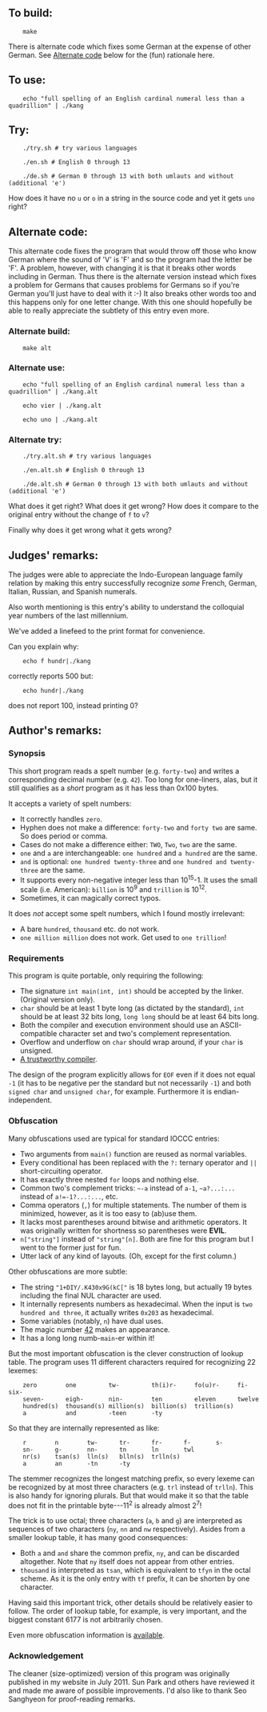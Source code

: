 ## To build:

``` <!---sh-->
    make
```

There is alternate code which fixes some German at the expense of other German.
See [Alternate code](#alternate-code) below for the (fun) rationale here.


## To use:

``` <!---sh-->
    echo "full spelling of an English cardinal numeral less than a quadrillion" | ./kang
```


## Try:

``` <!---sh-->
    ./try.sh # try various languages

    ./en.sh # English 0 through 13

    ./de.sh # German 0 through 13 with both umlauts and without (additional 'e')
```

How does it have no `u` or `o` in a string in the source code and yet it gets
`uno` right?


## Alternate code:

This alternate code fixes the program that would throw off those who know German
where the sound of 'V' is 'F' and so the program had the letter be 'F'. A
problem, however, with changing it is that it breaks other words including in
German. Thus there is the alternate version instead which fixes a problem for
Germans that causes problems for Germans so if you're German you'll just have to
deal with it :-) It also breaks other words too and this happens only for one
letter change. With this one should hopefully be able to really appreciate the
subtlety of this entry even more.


### Alternate build:

``` <!---sh-->
    make alt
```


### Alternate use:

``` <!---sh-->
    echo "full spelling of an English cardinal numeral less than a quadrillion" | ./kang.alt

    echo vier | ./kang.alt

    echo uno | ./kang.alt
```


### Alternate try:

``` <!---sh-->
    ./try.alt.sh # try various languages

    ./en.alt.sh # English 0 through 13

    ./de.alt.sh # German 0 through 13 with both umlauts and without (additional 'e')
```

What does it get right? What does it get wrong? How does it compare to the
original entry without the change of `f` to `v`?

Finally why does it get wrong what it gets wrong?


## Judges' remarks:

The judges were able to appreciate the Indo-European language family
relation by making this entry successfully recognize *some* French,
German, Italian, Russian, and Spanish numerals.

Also worth mentioning is this entry's ability to understand the
colloquial year numbers of the last millennium.

We've added a linefeed to the print format for convenience.

Can you explain why:

``` <!---sh-->
    echo f hundr|./kang
```

correctly reports 500 but:

``` <!---sh-->
    echo hundr|./kang
```

does not report 100, instead printing 0?


## Author's remarks:

### Synopsis

This short program reads a spelt number (e.g. `forty-two`) and writes a
corresponding decimal number (e.g. `42`). Too long for one-liners, alas,
but it still qualifies as a *short* program as it has less than 0x100 bytes.

It accepts a variety of spelt numbers:

* It correctly handles `zero`.
* Hyphen does not make a difference: `forty-two` and `forty two` are same.
  So does period or comma.
* Cases do not make a difference either: `TWO`, `Two`, `two` are the same.
* `one` and `a` are interchangeable: `one hundred` and `a hundred` are the same.
* `and` is optional: `one hundred twenty-three` and `one hundred and twenty-three`
  are the same.
* It supports every non-negative integer less than 10<sup>15</sup>-1. It uses
  the small scale (i.e. American): `billion` is 10<sup>9</sup> and `trillion` is
  10<sup>12</sup>.
* Sometimes, it can magically correct typos.

It does *not* accept some spelt numbers, which I found mostly irrelevant:

* A bare `hundred`, `thousand` etc. do not work.
* `one million million` does not work. Get used to `one trillion`!


### Requirements

This program is quite portable, only requiring the following:

* The signature `int main(int, int)` should be accepted by the linker. (Original
  version only).
* `char` should be at least 1 byte long (as dictated by the standard), `int`
  should be at least 32 bits long, `long long` should be at least 64 bits long.
* Both the compiler and execution environment should use an ASCII-compatible
  character set and two's complement representation.
* Overflow and underflow on `char` should wrap around, if your `char` is unsigned.
* [A trustworthy compiler][trustingtrust].

[trustingtrust]: http://cm.bell-labs.com/who/ken/trust.html

The design of the program explicitly allows for `EOF` even if it does not equal
`-1` (it has to be negative per the standard but not necessarily `-1`) and both
`signed char` and `unsigned char`, for example. Furthermore it is
endian-independent.


### Obfuscation

Many obfuscations used are typical for standard IOCCC entries:

* Two arguments from `main()` function are reused as normal variables.
* Every conditional has been replaced with the `?:` ternary operator and `||`
  short-circuiting operator.
* It has exactly three nested `for` loops and nothing else.
* Common two's complement tricks: `~-a` instead of `a-1`,
  `~a?...:...` instead of `a!=-1?...:...`, etc.
* Comma operators (`,`) for multiple statements. The number of them is
  minimized, however, as it is too easy to (ab)use them.
* It lacks most parentheses around bitwise and arithmetic operators. It was
  originally written for shortness so parentheses were **EVIL**.
* `n["string"]` instead of `"string"[n]`. Both are fine for this program but
  I went to the former just for fun.
* Utter lack of any kind of layouts. (Oh, except for the first column.)

Other obfuscations are more subtle:

* The string `"1+DIY/.K430x9G(kC["` is 18 bytes long, but actually 19 bytes
  including the final NUL character are used.
* It internally represents numbers as hexadecimal. When the input is `two
  hundred and three`, it actually writes `0x203` as hexadecimal.
* Some variables (notably, `n`) have dual uses.
* The magic number [42][hhgg] makes an appearance.
* It has a long long numb-`main`-er within it!

[hhgg]: http://en.wikipedia.org/wiki/Answer_to_The_Ultimate_Question_of_Life,_the_Universe,_and_Everything

But the most important obfuscation is the clever construction of lookup table.
The program uses 11 different characters required for recognizing 22 lexemes:

```
    zero        one         tw-         th(i)r-     fo(u)r-     fi-         six-
    seven-      eigh-       nin-        ten         eleven      twelve
    hundred(s)  thousand(s) million(s)  billion(s)  trillion(s)
    a           and         -teen       -ty
```

So that they are internally represented as like:

```
    r        n        tw-      tr-      fr-      f-       s-
    sn-      g-       nn-      tn       ln       twl
    nr(s)    tsan(s)  lln(s)   blln(s)  trlln(s)
    a        an       -tn      -ty
```

The stemmer recognizes the longest matching prefix, so every lexeme can be
recognized by at most three characters (e.g. `trl` instead of `trlln`). This is
also handy for ignoring plurals. But that would make it so that the table does not fit
in the printable byte---11<sup>2</sup> is already almost 2<sup>7</sup>!

The trick is to use octal; three characters (`a`, `b` and `g`) are interpreted
as sequences of two characters (`ny`, `nn` and `nw` respectively). Asides from
a smaller lookup table, it has many good consequences:

* Both `a` and `and` share the common prefix, `ny`, and can be discarded
  altogether. Note that `ny` itself does not appear from other entries.
* `thousand` is interpreted as `tsan`, which is equivalent to `tfyn` in the
  octal scheme. As it is the only entry with `tf` prefix, it can be shorten by
  one character.

Having said this important trick, other details should be relatively easier to
follow. The order of lookup table, for example, is very important,
and the biggest constant 6177 is not arbitrarily chosen.

Even more obfuscation information is [available](https://gist.github.com/lifthrasiir/3909337).


### Acknowledgement

The cleaner (size-optimized) version of this program was originally published
in my website in July 2011. Sun Park and others have reviewed it and made me
aware of possible improvements. I'd also like to thank Seo Sanghyeon for
proof-reading remarks.


<!--

    Copyright © 1984-2024 by Landon Curt Noll. All Rights Reserved.

    You are free to share and adapt this file under the terms of this license:

        Creative Commons Attribution-ShareAlike 4.0 International (CC BY-SA 4.0)

    For more information, see:

        https://creativecommons.org/licenses/by-sa/4.0/

-->
